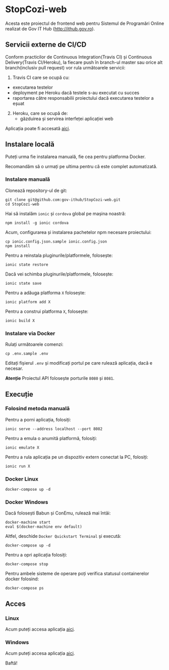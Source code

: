# StopCozi-web

Acesta este proiectul de frontend web pentru Sistemul de Programări Online realizat de Gov IT Hub (http://ithub.gov.ro).

## Servicii externe de CI/CD

Conform practicilor de Continuous Integration(Travis CI) și Continuous Delivery(Travis CI/Heroku), la fiecare push în
branch-ul master sau orice alt branch(inclusiv pull request) vor rula următoarele servicii:

1. Travis CI care se ocupă cu:
  * executarea testelor
  * deployment pe Heroku dacă testele s-au executat cu succes
  * raportarea către responsabilii proiectului dacă executarea testelor a eșuat
2. Heroku, care se ocupă de:
    * găzduirea și servirea interfeței aplicației web

Aplicația poate fi accesată [aici](https://yoyosan-stopcozi-web.herokuapp.com/).

## Instalare locală

Puteți urma fie instalarea manuală, fie cea pentru platforma Docker.

Recomandăm să o urmați pe ultima pentru că este complet automatizată.

### Instalare manuală

Clonează repository-ul de git:

```
git clone git@github.com:gov-ithub/StopCozi-web.git
cd StopCozi-web
```

Hai să instalăm `ionic` și `cordova` global pe mașina noastră:

```
npm install -g ionic cordova
```

Acum, configurarea și instalarea pachetelor npm necesare proiectului:

```
cp ionic.config.json.sample ionic.config.json
npm install
```

Pentru a reinstala pluginurile/platformele, folosește:

```
ionic state restore
```

Dacă vei schimba pluginurile/platformele, folosește:

```
ionic state save
```

Pentru a adăuga platforma `X` folosește:

```
ionic platform add X
```

Pentru a construi platforma `X`, folosește:

```
ionic build X
```

### Instalare via Docker

Rulați următoarele comenzi:

```
cp .env.sample .env
```

Editați fișierul `.env` și modificați portul pe care rulează aplicația, dacă e necesar.

**Atenție** Proiectul API folosește porturile `8080` și `8081`.

## Execuție

### Folosind metoda manuală

Pentru a porni aplicația, folosiți:

```
ionic serve --address localhost --port 8082
```

Pentru a emula o anumită platformă, folosiți:

```
ionic emulate X
```

Pentru a rula aplicația pe un dispozitiv extern conectat la PC, folosiți:

```
ionic run X
```

### Docker Linux

```
docker-compose up -d
```

### Docker Windows

Dacă folosești Babun și ConEmu, rulează mai întâi:

```
docker-machine start
eval $(docker-machine env default)
```

Altfel, deschide `Docker Quickstart Terminal` și execută:

```
docker-compose up -d
```

Pentru a opri aplicația folosiți:

```
docker-compose stop
```

Pentru ambele sisteme de operare poți verifica statusul containerelor docker folosind:

```
docker-compose ps
```

## Acces

### Linux

Acum puteți accesa aplicația [aici](http://localhost:8082).

### Windows

Acum puteți accesa aplicația [aici](http://192.168.99.100:8082).

Baftă!
